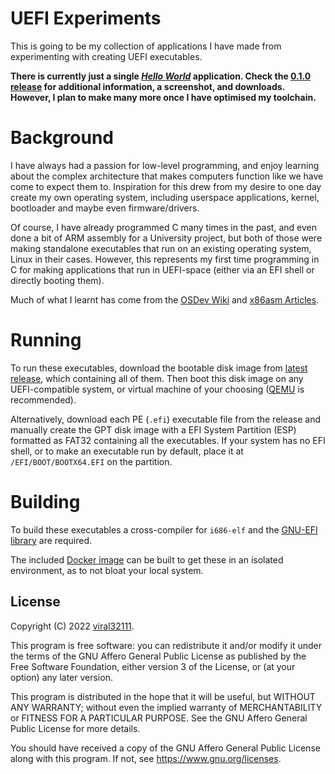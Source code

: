 # UEFI Experiments

This is going to be my collection of applications I have made from experimenting with creating UEFI executables.

**There is currently just a single *[Hello World](hello-world/)* application. Check the [0.1.0 release](https://github.com/viral32111/uefi-experiments/releases/tag/0.1.0) for additional information, a screenshot, and downloads. However, I plan to make many more once I have optimised my toolchain.**

# Background

I have always had a passion for low-level programming, and enjoy learning about the complex architecture that makes computers function like we have come to expect them to. Inspiration for this drew from my desire to one day create my own operating system, including userspace applications, kernel, bootloader and maybe even firmware/drivers.

Of course, I have already programmed C many times in the past, and even done a bit of ARM assembly for a University project, but both of those were making standalone executables that run on an existing operating system, Linux in their cases. However, this represents my first time programming in C for making applications that run in UEFI-space (either via an EFI shell or directly booting them).

Much of what I learnt has come from the [OSDev Wiki](https://wiki.osdev.org/UEFI) and [x86asm Articles](http://x86asm.net/articles/uefi-programming-first-steps/).

# Running

To run these executables, download the bootable disk image from [latest release](https://github.com/viral32111/uefi-experiments/releases/latest), which containing all of them. Then boot this disk image on any UEFI-compatible system, or virtual machine of your choosing ([QEMU](https://www.qemu.org/) is recommended).

Alternatively, download each PE (`.efi`) executable file from the release and manually create the GPT disk image with a EFI System Partition (ESP) formatted as FAT32 containing all the executables. If your system has no EFI shell, or to make an executable run by default, place it at `/EFI/BOOT/BOOTX64.EFI` on the partition.

# Building

To build these executables a cross-compiler for `i686-elf` and the [GNU-EFI library](https://sourceforge.net/projects/gnu-efi/files/) are required.

The included [Docker image](dockerfile) can be built to get these in an isolated environment, as to not bloat your local system.

## License

Copyright (C) 2022 [viral32111](https://viral32111.com).

This program is free software: you can redistribute it and/or modify
it under the terms of the GNU Affero General Public License as
published by the Free Software Foundation, either version 3 of the
License, or (at your option) any later version.

This program is distributed in the hope that it will be useful,
but WITHOUT ANY WARRANTY; without even the implied warranty of
MERCHANTABILITY or FITNESS FOR A PARTICULAR PURPOSE. See the
GNU Affero General Public License for more details.

You should have received a copy of the GNU Affero General Public License
along with this program. If not, see https://www.gnu.org/licenses.
